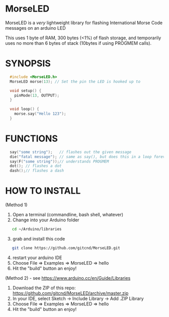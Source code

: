 # MorseLED
MorseLED is a *very* lightweight library for flashing International Morse Code messages on an arduino LED

This uses 1 byte of RAM, 300 bytes (<1%) of flash storage, and temporarily uses no more than 6 bytes of stack (10bytes if using PROGMEM calls).


# SYNOPSIS

```C
  #include <MorseLED.h>
  MorseLED morse(13); // Set the pin the LED is hooked up to

  void setup() {                
    pinMode(13, OUTPUT);     
  }

  void loop() {
    morse.say("Hello 123");  
  }
```

# FUNCTIONS

```C
  say("some string");	// flashes out the given message
  die("fatal message");	// same as say(), but does this in a loop forever
  say(F("some string"));// understands PROGMEM
  dot(); // flashes a dot
  dash();// flashes a dash
```


# HOW TO INSTALL

(Method 1)

1. Open a terminal (commandline, bash shell, whatever)
2. Change into your Arduino folder
```bash
   cd ~/Arduino/libraries
```
3. grab and install this code
```bash
   git clone https://github.com/gitcnd/MorseLED.git
```
4. restart your arduino IDE
5. Choose File => Examples => MorseLED => hello
6. Hit the "build" button an enjoy!

(Method 2) - see https://www.arduino.cc/en/Guide/Libraries

1. Download the ZIP of this repo: https://github.com/gitcnd/MorseLED/archive/master.zip
2. In your IDE, select Sketch -> Include Library -> Add .ZIP Library
3. Choose File => Examples => MorseLED => hello
4. Hit the "build" button an enjoy!
